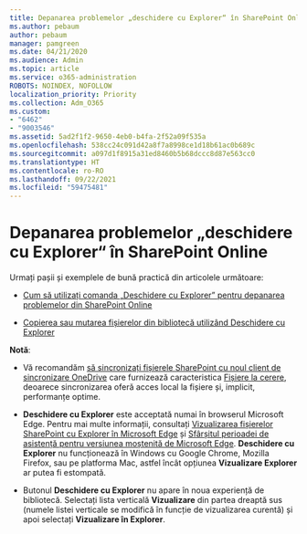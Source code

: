 ```yaml
---
title: Depanarea problemelor „deschidere cu Explorer“ în SharePoint Online
ms.author: pebaum
author: pebaum
manager: pamgreen
ms.date: 04/21/2020
ms.audience: Admin
ms.topic: article
ms.service: o365-administration
ROBOTS: NOINDEX, NOFOLLOW
localization_priority: Priority
ms.collection: Adm_O365
ms.custom:
- "6462"
- "9003546"
ms.assetid: 5ad2f1f2-9650-4eb0-b4fa-2f52a09f535a
ms.openlocfilehash: 538cc24c091d42a8f7a8998ce1d18b61ac0b689c
ms.sourcegitcommit: a097d1f8915a31ed8460b5b68dccc8d87e563cc0
ms.translationtype: HT
ms.contentlocale: ro-RO
ms.lasthandoff: 09/22/2021
ms.locfileid: "59475481"
---
```

# <a name="troubleshoot-open-with-explorer-issues-in-sharepoint-online"></a>Depanarea problemelor „deschidere cu Explorer“ în SharePoint Online

Urmați pașii și exemplele de bună practică din articolele următoare:

- [Cum să utilizați comanda „Deschidere cu Explorer” pentru depanarea problemelor din SharePoint Online](https://docs.microsoft.com/sharepoint/troubleshoot/lists-and-libraries/troubleshoot-issues-using-open-with-explorer)

- [Copierea sau mutarea fișierelor din bibliotecă utilizând Deschidere cu Explorer](https://support.microsoft.com/office/copy-or-move-library-files-by-using-open-with-explorer-aaee7bfb-e2a1-42ee-8fc0-bcc0754f04d2?ui=en-us&rs=en-us&ad=us)

**Notă**:
- Vă recomandăm [să sincronizați fișierele SharePoint cu noul client de sincronizare OneDrive](https://support.microsoft.com/office/sync-sharepoint-and-teams-files-with-your-computer-6de9ede8-5b6e-4503-80b2-6190f3354a88?ui=en-us&rs=en-us&ad=us) care furnizează caracteristica [Fișiere la cerere](https://support.microsoft.com/office/save-disk-space-with-onedrive-files-on-demand-for-windows-10-0e6860d3-d9f3-4971-b321-7092438fb38e?ui=en-us&rs=en-us&ad=us), deoarece sincronizarea oferă acces local la fișiere și, implicit, performanțe optime.

- **Deschidere cu Explorer** este acceptată numai în browserul Microsoft Edge. Pentru mai multe informații, consultați [Vizualizarea fișierelor SharePoint cu Explorer în Microsoft Edge](https://docs.microsoft.com/SharePoint/sharepoint-view-in-edge) și [Sfârșitul perioadei de asistență pentru versiunea moștenită de Microsoft Edge](https://docs.microsoft.com/lifecycle/announcements/m365-ie11-microsoft-edge-legacy). **Deschidere cu Explorer** nu funcționează în Windows cu Google Chrome, Mozilla Firefox, sau pe platforma Mac, astfel încât opțiunea **Vizualizare Explorer** ar putea fi estompată.

- Butonul **Deschidere cu Explorer** nu apare în noua experiență de bibliotecă. Selectați lista verticală **Vizualizare** din partea dreaptă sus (numele listei verticale se modifică în funcție de vizualizarea curentă) și apoi selectați **Vizualizare în Explorer**.

